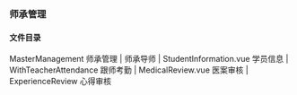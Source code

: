 ### 师承管理

#### 文件目录

MasterManagement
        师承管理
        |
        师承导师
        |
        StudentInformation.vue 学员信息
        |
        WithTeacherAttendance 跟师考勤
        |
        MedicalReview.vue 医案审核
        |
        ExperienceReview 心得审核
